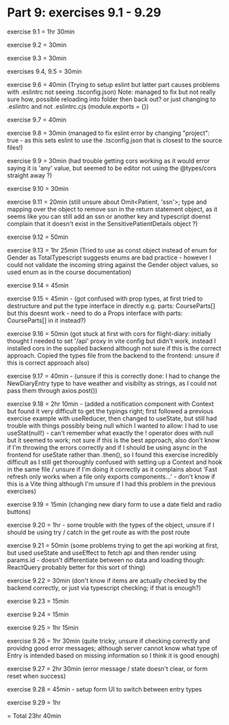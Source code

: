 # Part 9: exercises 9.1 - 9.29

exercise 9.1 = 1hr 30min

exercise 9.2 = 30min

exercise 9.3 = 30min

exercises 9.4, 9.5 = 30min

exercise 9.6 = 40min (Trying to setup eslint but latter part causes problems with .eslintrc not seeing .tsconfig.json)
Note: managed to fix but not really sure how, possible reloading into folder then back out? or just changing to .eslintrc and not .eslintrc.cjs (module.exports = {})

exercise 9.7 = 40min

exercise 9.8 = 30min (managed to fix eslint error by changing "project": true - as this sets eslint to use the .tsconfig.json that is closest to the source files!)

exercise 9.9 = 30min (had trouble getting cors working as it would error saying it is 'any' value, but seemed to be editor not using the @types/cors straight away ?)

exercise 9.10 = 30min

exercise 9.11 = 20min (still unsure about Omit<Patient, 'ssn'>; type and mapping over the object to remove ssn in the return statement object, as it seems like you can still add an ssn or another key and typescript doenst complain that it doesn't exist in the SensitivePatientDetails object ?)

exercise 9.12 = 50min

exercise 9.13 = 1hr 25min (Tried to use as const object instead of enum for Gender as TotalTypescript suggests enums are bad practice - however I could not validate the incoming string against the Gender object values, so used enum as in the course documentation)

exercise 9.14 = 45min

exercise 9.15 = 45min - (got confused with prop types, at first tried to destructure and put the type interface in directly e.g. parts: CourseParts[] but this doesnt work - need to do a Props interface with parts: CourseParts[] in it instead?)

exercise 9.16 = 50min (got stuck at first with cors for flight-diary: initially thought I needed to set '/api' proxy in vite config but didn't work, instead I installed cors in the supplied backend although not sure if this is the correct approach. Copied the types file from the backend to the frontend: unsure if this is correct approach also)

exercise 9.17 = 40min - (unsure if this is correctly done: I had to change the NewDiaryEntry type to have weather and visibilty as strings, as I could not pass them through axios.post())

exercise 9.18 = 2hr 10min - (added a notification component with Context but found it very difficult to get the typings right; first followed a previous exercise example with useReducer, then changed to useState, but still had trouble with things possibly being null which I wanted to allow: I had to use useStat(null!) - can't remember what exactly the ! operator does with null but it seemed to work; not sure if this is the best approach, also don't know if I'm throwing the errors correctly and if I should be using async in the frontend for useState rather than .then(), so I found this exercise incredibly difficult as I still get thoroughly confused with setting up a Context and hook in the same file / unsure if I'm doing it correctly as it complains about 'Fast refresh only works when a file only exports components...' - don't know if this is a Vite thing although I'm unsure if I had this problem in the previous exercises)

exercise 9.19 = 15min (changing new diary form to use a date field and radio buttons)

exercise 9.20 = 1hr - some trouble with the types of the object, unsure if I should be using try / catch in the get route as with the post route

exercise 9.21 = 50min (some problems trying to get the api working at first, but used useState and useEffect to fetch api and then render using params.id - doesn't differentiate between no data and loading though: ReactQuery probably better for this sort of thing)

exercise 9.22 = 30min (don't know if items are actually checked by the backend correctly, or just via typescript checking; if that is enough?)

exercise 9.23 = 15min

exercise 9.24 = 15min

exercise 9.25 = 1hr 15min

exercise 9.26 = 1hr 30min (quite tricky, unsure if checking correctly and providng good error messages; although server cannot know what type of Entry is intended based on missing information so I think it is good enough)

exercise 9.27 = 2hr 30min (error message / state doesn't clear, or form reset when success)

exercise 9.28 = 45min - setup form UI to switch between entry types

exercise 9.29 = 1hr

= Total 23hr 40min

